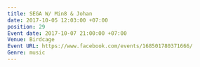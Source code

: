 ```yaml
---
title: SEGA W/ Min8 & Johan
date: 2017-10-05 12:03:00 +07:00
position: 29
Event date: 2017-10-07 21:00:00 +07:00
Venue: Birdcage
Event URL: https://www.facebook.com/events/168501780371666/
Genre: music
---
```


